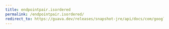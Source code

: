 ```yaml
---
title: endpointpair.isordered
permalink: /endpointpair.isordered/
redirect_to: https://guava.dev/releases/snapshot-jre/api/docs/com/google/common/graph/EndpointPair.html#isOrdered--
---
```

